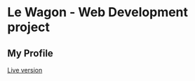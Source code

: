 # Le Wagon - Web Development project

## My Profile

[Live version](https://ikass.github.io/my-profile-lewagon/)